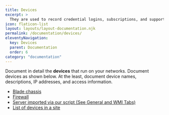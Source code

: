 ```yaml
---
title: Devices
excerpt: >
  They are used to record credential logins, subscriptions, and support accounts used by a particular company.
icon: flaticon-list
layout: layouts/layout-documentation.njk
permalink: /documentation/devices/
eleventyNavigation:
  key: Devices
  parent: Documentation
  order: 6
category: "documentation"
---
```


Document in detail the **devices** that run on your networks. Document devices as shown below. At the least, document device names, descriptions, IP addresses, and access information.

- [Blade chassis](http://demo.itportal.com/v4/app/devices/735/433)
- [Firewall](http://demo.itportal.com/v4/app/devices/735/333)
- [Server imported via our script (See General and WMI Tabs)](http://demo.itportal.com/v4/app/devices/735/441)
- [List of devices in a site](http://demo.itportal.com/v4/app/devices?ClientID=0)